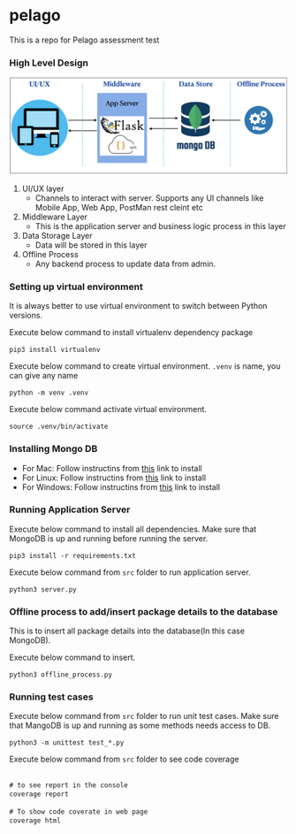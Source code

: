 # pelago

This is a repo for Pelago assessment test

### High Level Design

![](images/High-Level-Design.png)

1. UI/UX layer
   - Channels to interact with server. Supports any UI channels like Mobile App, Web App, PostMan rest cleint etc
2. Middleware Layer
   - This is the application server and business logic process in this layer
3. Data Storage Layer
   - Data will be stored in this layer
4. Offline Process
   - Any backend process to update data from admin.

### Setting up virtual environment

It is always better to use virtual environment to switch between Python versions.

Execute below command to install virtualenv dependency package

```
pip3 install virtualenv
```

Execute below command to create virtual environment. `.venv` is name, you can give any name

```
python -m venv .venv
```

Execute below command activate virtual environment.

```
source .venv/bin/activate
```

### Installing Mongo DB

- For Mac: Follow instructins from [this](https://docs.mongodb.com/manual/tutorial/install-mongodb-on-os-x/) link to install
- For Linux: Follow instructins from [this](https://docs.mongodb.com/manual/administration/install-on-linux/) link to install
- For Windows: Follow instructins from [this](https://docs.mongodb.com/manual/tutorial/install-mongodb-on-windows/) link to install

### Running Application Server

Execute below command to install all dependencies. Make sure that MongoDB is up and running before running the server.

```
pip3 install -r requirements.txt
```

Execute below command from `src` folder to run application server.

```
python3 server.py
```

### Offline process to add/insert package details to the database

This is to insert all package details into the database(In this case MongoDB).

Execute below command to insert.

```
python3 offline_process.py

```

### Running test cases

Execute below command from `src` folder to run unit test cases. Make sure that MangoDB is up and running as some methods needs access to DB.

```
python3 -m unittest test_*.py
```

Execute below command from `src` folder to see code coverage

```

# to see report in the console
coverage report

# To show code coverate in web page
coverage html
```
